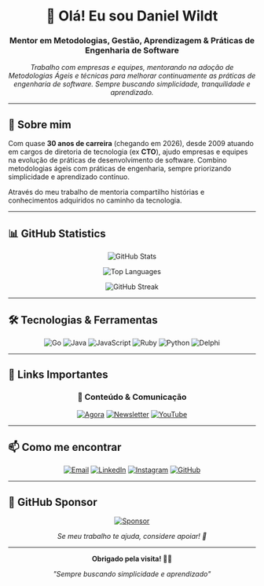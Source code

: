 <div align="center">

# 👋 Olá! Eu sou Daniel Wildt

### Mentor em Metodologias, Gestão, Aprendizagem & Práticas de Engenharia de Software

*Trabalho com empresas e equipes, mentorando na adoção de Metodologias Ágeis e técnicas para melhorar continuamente as práticas de engenharia de software. Sempre buscando simplicidade, tranquilidade e aprendizado.*

---

</div>

## 🚀 Sobre mim

Com quase **30 anos de carreira** (chegando em 2026), desde 2009 atuando em cargos de diretoria de tecnologia (ex **CTO**), ajudo empresas e equipes na evolução de práticas de desenvolvimento de software. Combino metodologias ágeis com práticas de engenharia, sempre priorizando simplicidade e aprendizado contínuo.

Através do meu trabalho de mentoria compartilho histórias e conhecimentos adquiridos no caminho da tecnologia.

---

## 📊 GitHub Statistics

<div align="center">

![GitHub Stats](https://github-readme-stats.vercel.app/api?username=dwildt&theme=dark&show_icons=true&hide_border=true&count_private=true)

![Top Languages](https://github-readme-stats.vercel.app/api/top-langs/?username=dwildt&theme=dark&layout=compact&hide_border=true)

![GitHub Streak](https://github-readme-streak-stats.herokuapp.com/?user=dwildt&theme=dark&hide_border=true)

</div>

---

## 🛠️ Tecnologias & Ferramentas

<div align="center">

<img src="https://img.shields.io/badge/Go-00ADD8?style=for-the-badge&logo=go&logoColor=white" alt="Go">
<img src="https://img.shields.io/badge/Java-ED8B00?style=for-the-badge&logo=openjdk&logoColor=white" alt="Java">
<img src="https://img.shields.io/badge/JavaScript-F7DF1E?style=for-the-badge&logo=javascript&logoColor=black" alt="JavaScript">
<img src="https://img.shields.io/badge/Ruby-CC342D?style=for-the-badge&logo=ruby&logoColor=white" alt="Ruby">
<img src="https://img.shields.io/badge/Python-3776AB?style=for-the-badge&logo=python&logoColor=white" alt="Python">
<img src="https://img.shields.io/badge/Delphi-CC342D?style=for-the-badge&logo=delphi&logoColor=white" alt="Delphi">

</div>

---

## 🔗 Links Importantes

<div align="center">

### 📝 Conteúdo & Comunicação
[![Agora](https://img.shields.io/badge/Agora-000000?style=for-the-badge)](https://agora.danielwildt.com/)
[![Newsletter](https://img.shields.io/badge/Newsletter-FF6719?style=for-the-badge&logo=substack&logoColor=white)](http://danielwildt.substack.com/subscribe)
[![YouTube](https://img.shields.io/badge/YouTube-FF0000?style=for-the-badge&logo=youtube&logoColor=white)](https://youtube.com/danielwildt)

</div>

---

## 📫 Como me encontrar

<div align="center">

[![Email](https://img.shields.io/badge/Email-D14836?style=for-the-badge&logo=gmail&logoColor=white)](mailto:daniel@danielwildt.com)
[![LinkedIn](https://img.shields.io/badge/LinkedIn-0077B5?style=for-the-badge&logo=linkedin&logoColor=white)](https://linkedin.com/in/danielwildt)
[![Instagram](https://img.shields.io/badge/Instagram-E4405F?style=for-the-badge&logo=instagram&logoColor=white)](https://instagram.com/dwildt)
[![GitHub](https://img.shields.io/badge/GitHub-100000?style=for-the-badge&logo=github&logoColor=white)](https://github.com/dwildt)

</div>

---

## 💖 GitHub Sponsor

<div align="center">

[![Sponsor](https://img.shields.io/badge/sponsor-30363D?style=for-the-badge&logo=GitHub-Sponsors&logoColor=#EA4AAA)](https://github.com/sponsors/dwildt)

*Se meu trabalho te ajuda, considere apoiar! 🙏*

</div>

---

<div align="center">

**Obrigado pela visita! 👨‍💻**

*"Sempre buscando simplicidade e aprendizado"*

</div>